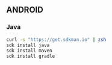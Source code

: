 ## ANDROID

### Java

```bash
curl -s "https://get.sdkman.io" | zsh
sdk install java
sdk install maven
sdk install gradle
```
